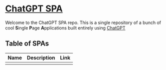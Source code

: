 # [ChatGPT SPA]

Welcome to the ChatGPT SPA repo. This is a single repository of a bunch of cool **S**ingle **P**age **A**pplications built entirely using [ChatGPT]

## Table of SPAs

| Name | Description | Link |
| :--: | :---------- | :--: |
|      |             |

[chatgpt]: https://chat.openai.com "ChatGPT is an online artificial intelligence service"
[chatgpt spa]: https://hudsongraeme.github.io/ChatGPT-Spa/
